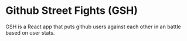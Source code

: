 # Github Street Fights (GSH)

GSH is a React app that puts github users against each other in an battle based on user stats.
